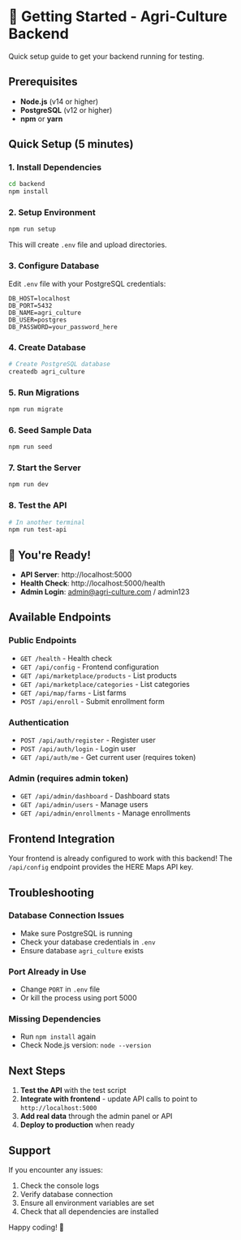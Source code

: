 # 🚀 Getting Started - Agri-Culture Backend

Quick setup guide to get your backend running for testing.

## Prerequisites

- **Node.js** (v14 or higher)
- **PostgreSQL** (v12 or higher)
- **npm** or **yarn**

## Quick Setup (5 minutes)

### 1. Install Dependencies
```bash
cd backend
npm install
```

### 2. Setup Environment
```bash
npm run setup
```
This will create `.env` file and upload directories.

### 3. Configure Database
Edit `.env` file with your PostgreSQL credentials:
```env
DB_HOST=localhost
DB_PORT=5432
DB_NAME=agri_culture
DB_USER=postgres
DB_PASSWORD=your_password_here
```

### 4. Create Database
```bash
# Create PostgreSQL database
createdb agri_culture
```

### 5. Run Migrations
```bash
npm run migrate
```

### 6. Seed Sample Data
```bash
npm run seed
```

### 7. Start the Server
```bash
npm run dev
```

### 8. Test the API
```bash
# In another terminal
npm run test-api
```

## 🎉 You're Ready!

- **API Server**: http://localhost:5000
- **Health Check**: http://localhost:5000/health
- **Admin Login**: admin@agri-culture.com / admin123

## Available Endpoints

### Public Endpoints
- `GET /health` - Health check
- `GET /api/config` - Frontend configuration
- `GET /api/marketplace/products` - List products
- `GET /api/marketplace/categories` - List categories
- `GET /api/map/farms` - List farms
- `POST /api/enroll` - Submit enrollment form

### Authentication
- `POST /api/auth/register` - Register user
- `POST /api/auth/login` - Login user
- `GET /api/auth/me` - Get current user (requires token)

### Admin (requires admin token)
- `GET /api/admin/dashboard` - Dashboard stats
- `GET /api/admin/users` - Manage users
- `GET /api/admin/enrollments` - Manage enrollments

## Frontend Integration

Your frontend is already configured to work with this backend! The `/api/config` endpoint provides the HERE Maps API key.

## Troubleshooting

### Database Connection Issues
- Make sure PostgreSQL is running
- Check your database credentials in `.env`
- Ensure database `agri_culture` exists

### Port Already in Use
- Change `PORT` in `.env` file
- Or kill the process using port 5000

### Missing Dependencies
- Run `npm install` again
- Check Node.js version: `node --version`

## Next Steps

1. **Test the API** with the test script
2. **Integrate with frontend** - update API calls to point to `http://localhost:5000`
3. **Add real data** through the admin panel or API
4. **Deploy to production** when ready

## Support

If you encounter any issues:
1. Check the console logs
2. Verify database connection
3. Ensure all environment variables are set
4. Check that all dependencies are installed

Happy coding! 🌱

